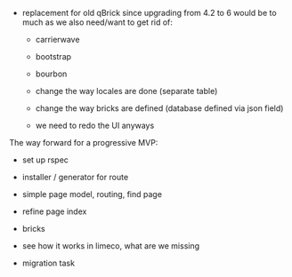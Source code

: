 - replacement for old qBrick since upgrading from 4.2 to 6 would be to much as
  we also need/want to get rid of:

  - carrierwave
  - bootstrap
  - bourbon

  - change the way locales are done (separate table)
  - change the way bricks are defined (database defined via json field)
  - we need to redo the UI anyways


The way forward for a progressive MVP:

- set up rspec
- installer / generator for route
- simple page model, routing, find page
- refine page index
- bricks
- see how it works in limeco, what are we missing

- migration task

